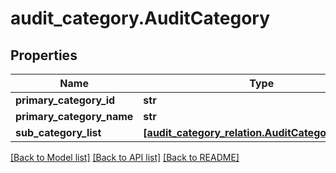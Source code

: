 # audit_category.AuditCategory

## Properties
Name | Type | Description | Notes
------------ | ------------- | ------------- | -------------
**primary_category_id** | **str** |  | [optional]
**primary_category_name** | **str** |  | [optional]
**sub_category_list** | [**[audit_category_relation.AuditCategoryRelation]**](AuditCategoryRelation.md) |  | [optional]

[[Back to Model list]](../README.md#documentation-for-models) [[Back to API list]](../README.md#documentation-for-api-endpoints) [[Back to README]](../README.md)
